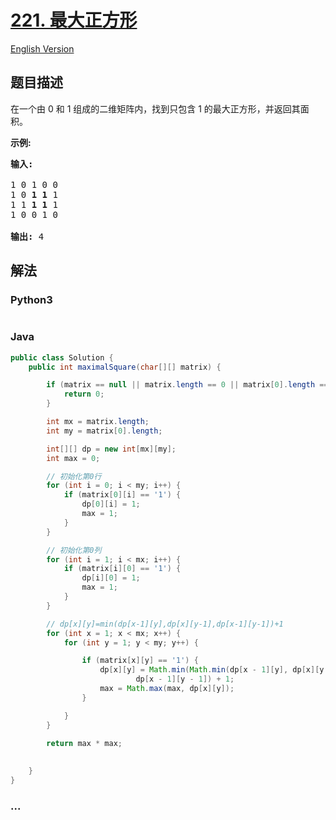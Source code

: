 # [221. 最大正方形](https://leetcode-cn.com/problems/maximal-square)

[English Version](/solution/0200-0299/0221.Maximal%20Square/README_EN.md)

## 题目描述

<!-- 这里写题目描述 -->
<p>在一个由 0 和 1 组成的二维矩阵内，找到只包含 1 的最大正方形，并返回其面积。</p>

<p><strong>示例:</strong></p>

<pre><strong>输入: 
</strong>
1 0 1 0 0
1 0 <strong>1 1</strong> 1
1 1 <strong>1 1 </strong>1
1 0 0 1 0

<strong>输出: </strong>4</pre>

## 解法

<!-- 这里可写通用的实现逻辑 -->

<!-- tabs:start -->

### **Python3**

<!-- 这里可写当前语言的特殊实现逻辑 -->

```python

```

### **Java**

<!-- 这里可写当前语言的特殊实现逻辑 -->

```java
public class Solution {
    public int maximalSquare(char[][] matrix) {

		if (matrix == null || matrix.length == 0 || matrix[0].length == 0) {
			return 0;
		}

		int mx = matrix.length;
		int my = matrix[0].length;

		int[][] dp = new int[mx][my];
		int max = 0;

		// 初始化第0行
		for (int i = 0; i < my; i++) {
			if (matrix[0][i] == '1') {
				dp[0][i] = 1;
				max = 1;
			}
		}

		// 初始化第0列
		for (int i = 1; i < mx; i++) {
			if (matrix[i][0] == '1') {
				dp[i][0] = 1;
				max = 1;
			}
		}

		// dp[x][y]=min(dp[x-1][y],dp[x][y-1],dp[x-1][y-1])+1
		for (int x = 1; x < mx; x++) {
			for (int y = 1; y < my; y++) {

				if (matrix[x][y] == '1') {
					dp[x][y] = Math.min(Math.min(dp[x - 1][y], dp[x][y - 1]),
							dp[x - 1][y - 1]) + 1;
					max = Math.max(max, dp[x][y]);
				}

			}
		}

		return max * max;
	
        
    }
}
```

### **...**

```

```

<!-- tabs:end -->
